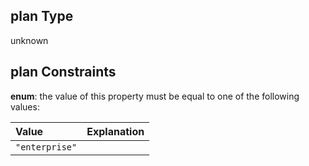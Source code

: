 ## plan Type

unknown

## plan Constraints

**enum**: the value of this property must be equal to one of the following values:

| Value          | Explanation |
| :------------- | :---------- |
| `"enterprise"` |             |

